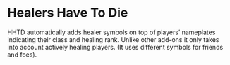 # Healers Have To Die

HHTD automatically adds healer symbols on top of players’ nameplates indicating their class and healing rank. Unlike other add-ons it only takes into account actively healing players. (It uses different symbols for friends and foes).
